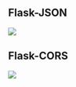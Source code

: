 ## Flask-JSON

![](https://pythonhosted.org/Flask-JSON/)

## Flask-CORS

![](https://flask-cors.readthedocs.io/en/latest/)